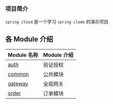 ## **`项目简介`**
`spring cloud` 是一个学习 `spring clode` 的演示项目

## 各 Module 介绍

| Module 名称                           | Module 介绍                           |
| ------------------------------------ | ------------------------------------ |
| [auth](./auth)                       | 验证授权                               |
| [common](./common)                   | 公共模块                               |
| [gateway](./gateway)                 | 全局网关                               |
| [order](./order)                     | 订单模块                               |